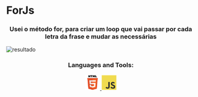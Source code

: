 # ForJs
<h3 align="center">Usei o método for, para criar um loop que vai passar por cada letra da frase e mudar as necessárias</h3>

![resultado](https://user-images.githubusercontent.com/64026100/175678803-d37134cd-eeab-489b-9a17-033675d08ca4.png)

<p align="center">
</p>

<h3 align="center">Languages and Tools:</h3>
<p align="center"> <a href="https://www.w3.org/html/" target="_blank" rel="noreferrer"> <img src="https://raw.githubusercontent.com/devicons/devicon/master/icons/html5/html5-original-wordmark.svg" alt="html5" width="40" height="40"/> </a> <a href="https://developer.mozilla.org/en-US/docs/Web/JavaScript" target="_blank" rel="noreferrer"> <img src="https://raw.githubusercontent.com/devicons/devicon/master/icons/javascript/javascript-original.svg" alt="javascript" width="40" height="40"/> </a> </p>


